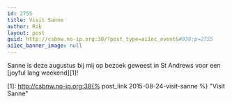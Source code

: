 ```yaml
---
id: 2755
title: Visit Sanne
author: Rik
layout: post
guid: http://csbnw.no-ip.org:38/?post_type=ai1ec_event&#038;p=2755
ai1ec_banner_image: null
---
```

Sanne is deze augustus bij mij op bezoek geweest in St Andrews voor een [joyful lang weekend][1]!

 [1]: http://csbnw.no-ip.org:38{% post_link 2015-08-24-visit-sanne %} "Visit Sanne"